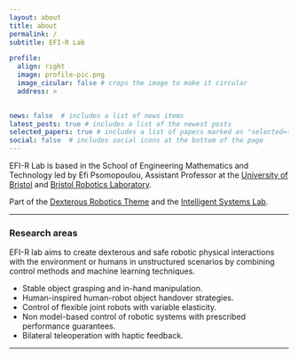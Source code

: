 ```yaml
---
layout: about
title: about
permalink: /
subtitle: EFI-R Lab

profile:
  align: right
  image: profile-pic.png
  image_cicular: false # crops the image to make it circular
  address: >
  

news: false  # includes a list of news items
latest_posts: true # includes a list of the newest posts
selected_papers: true # includes a list of papers marked as "selected={true}"
social: false  # includes social icons at the bottom of the page
---
```


EFI-R Lab is based in the School of Engineering Mathematics and Technology led by Efi Psomopoulou, Assistant Professor at the [University of Bristol](https://research-information.bris.ac.uk/en/persons/efi-psomopoulou) and [Bristol Robotics Laboratory](https://www.bristolroboticslab.com/). 

Part of the [Dexterous Robotics Theme](https://www.bristolroboticslab.com/dexterous-robotics) and the [Intelligent Systems Lab](https://www.bristol.ac.uk/engineering/research/intelligent-systems/).

<!-- > :loudspeaker: PhD post available for November 2023 start. More info: [PhD post](/news/phd_position_MANIBOT). -->

---

### Research areas

EFI-R lab aims to create dexterous and safe robotic physical interactions with the environment or humans in unstructured scenarios by combining control methods and machine learning techniques.
* Stable object grasping and in-hand manipulation.
* Human-inspired human-robot object handover strategies.
* Control of flexible joint robots with variable elasticity.
* Non model-based control of robotic systems with prescribed performance guarantees.
* Bilateral teleoperation with haptic feedback.

---

<!-- {% twitter https://twitter.com/efi_psomopoulou maxwidth=500 limit=3 %}

--- -->